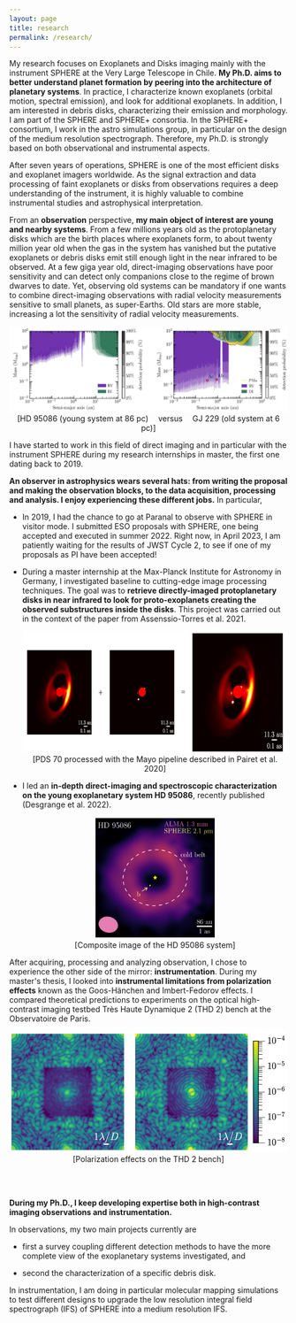 ```yaml
---
layout: page
title: research
permalink: /research/
---
```


My research focuses on Exoplanets and Disks imaging mainly with the instrument SPHERE at the Very Large Telescope in Chile. <b>My Ph.D. aims to better understand planet formation by peering into the architecture of planetary systems</b>. In practice, I characterize known exoplanets (orbital motion, spectral emission), and look for additional exoplanets. In addition, I am interested in debris disks, characterizing their emission and morphology. 
I am part of the SPHERE and SPHERE+ consortia. In the SPHERE+ consortium, I work in the astro simulations group, in particular on the design of the medium resolution spectrograph. Therefore, my Ph.D. is strongly based on both observational and instrumental aspects.
  

After seven years of operations, SPHERE is one of the most efficient disks and exoplanet imagers worldwide. As the signal extraction and data processing of faint exoplanets or disks from observations requires a deep understanding of the instrument, it is highly valuable to combine instrumental studies and astrophysical interpretation. 

From an <b>observation</b> perspective, <b>my main object of interest are young and nearby systems</b>. From a few millions years old as the protoplanetary disks which are the birth places where exoplanets form, to about twenty million year old when the gas in the system has vanished but the putative exoplanets or debris disks emit still enough light in the near infrared to be observed. At a few giga year old, direct-imaging observations have poor sensitivity and can detect only companions close to the regime of brown dwarves to date. Yet, observing old systems can be mandatory if one wants to combine direct-imaging observations with radial velocity measurements sensitive to small planets, as super-Earths. Old stars are more stable, increasing a lot the sensitivity of radial velocity measurements.

<p align="center">
<img src="/fig/detlims_2systems.jpg" width="800" >
  <br>
  [HD 95086 (young system at 86 pc) &emsp;versus&emsp; GJ 229 (old system at 6 pc)]
  <br>
</p>



I have started to work in this field of direct imaging and in particular with the instrument SPHERE during my research internships in master, the first one dating back to 2019. 

<b> An observer in astrophysics wears several hats: from writing the proposal and making the observation blocks, to the data acquisition, processing and analysis. I enjoy experiencing these different jobs.</b> In particular,  

- In 2019, I had the chance to go at Paranal to observe with SPHERE in visitor mode. I submitted ESO proposals with SPHERE, one being accepted and executed in summer 2022. Right now, in April 2023, I am patiently waiting for the results of JWST Cycle 2, to see if one of my proposals as PI have been accepted!

- During a master internship at the Max-Planck Institute for Astronomy in Germany, I investigated baseline to cutting-edge image processing techniques. The goal was to <b>retrieve directly-imaged protoplanetary disks in near infrared to look for proto-exoplanets creating the observed substructures inside the disks</b>. This project was carried out in the context of the paper from Assenssio-Torres et al. 2021.

  
  <p align="center">
  <img src="/fig/PDS70_details.png" height="220" > 
  <br>
  [PDS 70 processed with the Mayo pipeline described in Pairet et al. 2020]
  <br>
  </p>


- I led an <b>in-depth direct-imaging and spectroscopic characterization on the young exoplanetary system HD 95086</b>, recently published (Desgrange et al. 2022). 


  <p align="center">
  <img src="/fig/HD95086_overview.png" height="220" > 
  <br>
  [Composite image of the HD 95086 system]
  <br>
  </p>



After acquiring, processing and analyzing observation, I chose to experience the other side of the mirror: <b>instrumentation</b>. During my master's thesis, I looked into <b>instrumental limitations from polarization effects</b> known as the Goos-Hänchen and Imbert-Fedorov effects. I compared theoretical predictions to experiments on the optical high-contrast imaging testbed Très Haute Dynamique 2 (THD 2) bench at the Observatoire de Paris.

 <p align="center">
 <img src="/fig/polar_thd2.png" height="220" >
  <br>
  [Polarization effects on the THD 2 bench]
  <br>
 </p>

 <br>  <br>

<b>During my Ph.D., I keep developing expertise both in high-contrast imaging observations and instrumentation. </b>
  
In observations, my two main projects currently are 
  
  - first a survey coupling different detection methods to have the more complete view of the exoplanetary systems investigated, and 
  
  - second the characterization of a specific debris disk. 
  
In instrumentation, I am doing in particular molecular mapping simulations to test different designs to upgrade the low resolution integral field spectrograph (IFS) of SPHERE into a medium resolution IFS.

